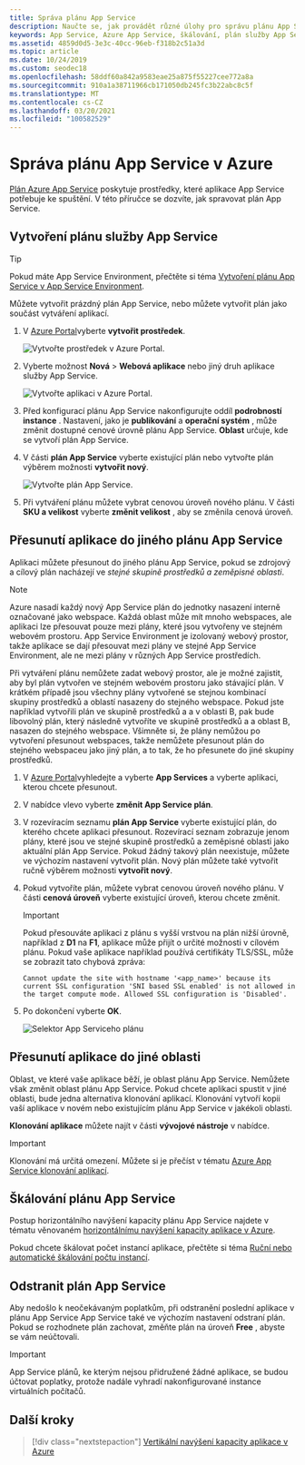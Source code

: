```yaml
---
title: Správa plánu App Service
description: Naučte se, jak provádět různé úlohy pro správu plánu App Service, jako je vytváření, přesouvání, škálování a odstraňování.
keywords: App Service, Azure App Service, škálování, plán služby App Service, změna, vytváření, Správa, Správa
ms.assetid: 4859d0d5-3e3c-40cc-96eb-f318b2c51a3d
ms.topic: article
ms.date: 10/24/2019
ms.custom: seodec18
ms.openlocfilehash: 58ddf60a842a9583eae25a875f55227cee772a8a
ms.sourcegitcommit: 910a1a38711966cb171050db245fc3b22abc8c5f
ms.translationtype: MT
ms.contentlocale: cs-CZ
ms.lasthandoff: 03/20/2021
ms.locfileid: "100582529"
---
```

# <a name="manage-an-app-service-plan-in-azure"></a>Správa plánu App Service v Azure

[Plán Azure App Service](overview-hosting-plans.md) poskytuje prostředky, které aplikace App Service potřebuje ke spuštění. V této příručce se dozvíte, jak spravovat plán App Service.

## <a name="create-an-app-service-plan"></a>Vytvoření plánu služby App Service

> [!TIP]
> Pokud máte App Service Environment, přečtěte si téma [Vytvoření plánu App Service v App Service Environment](environment/app-service-web-how-to-create-a-web-app-in-an-ase.md#createplan).

Můžete vytvořit prázdný plán App Service, nebo můžete vytvořit plán jako součást vytváření aplikací.

1. V [Azure Portal](https://portal.azure.com)vyberte **vytvořit prostředek**.

   ![Vytvořte prostředek v Azure Portal.][createResource] 

1. Vyberte možnost **Nová**  >  **Webová aplikace** nebo jiný druh aplikace služby App Service.

   ![Vytvořte aplikaci v Azure Portal.][createWebApp] 

2. Před konfigurací plánu App Service nakonfigurujte oddíl **podrobností instance** . Nastavení, jako je **publikování** a **operační systém** , může změnit dostupné cenové úrovně plánu App Service. **Oblast** určuje, kde se vytvoří plán App Service. 
   
3. V části **plán App Service** vyberte existující plán nebo vytvořte plán výběrem možnosti **vytvořit nový**.

   ![Vytvořte plán App Service.][createASP] 

4. Při vytváření plánu můžete vybrat cenovou úroveň nového plánu. V části **SKU a velikost** vyberte **změnit velikost** , aby se změnila cenová úroveň. 

<a name="move"></a>

## <a name="move-an-app-to-another-app-service-plan"></a>Přesunutí aplikace do jiného plánu App Service

Aplikaci můžete přesunout do jiného plánu App Service, pokud se zdrojový a cílový plán nacházejí ve _stejné skupině prostředků a zeměpisné oblasti_.

> [!NOTE]
> Azure nasadí každý nový App Service plán do jednotky nasazení interně označované jako webspace. Každá oblast může mít mnoho webspaces, ale aplikaci lze přesouvat pouze mezi plány, které jsou vytvořeny ve stejném webovém prostoru. App Service Environment je izolovaný webový prostor, takže aplikace se dají přesouvat mezi plány ve stejné App Service Environment, ale ne mezi plány v různých App Service prostředích.
>
> Při vytváření plánu nemůžete zadat webový prostor, ale je možné zajistit, aby byl plán vytvořen ve stejném webovém prostoru jako stávající plán. V krátkém případě jsou všechny plány vytvořené se stejnou kombinací skupiny prostředků a oblastí nasazeny do stejného webspace. Pokud jste například vytvořili plán ve skupině prostředků a a v oblasti B, pak bude libovolný plán, který následně vytvoříte ve skupině prostředků a a oblast B, nasazen do stejného webspace. Všimněte si, že plány nemůžou po vytvoření přesunout webspaces, takže nemůžete přesunout plán do stejného webspaceu jako jiný plán, a to tak, že ho přesunete do jiné skupiny prostředků.
> 

1. V [Azure Portal](https://portal.azure.com)vyhledejte a vyberte **App Services** a vyberte aplikaci, kterou chcete přesunout.

2. V nabídce vlevo vyberte **změnit App Service plán**.

3. V rozevíracím seznamu **plán App Service** vyberte existující plán, do kterého chcete aplikaci přesunout. Rozevírací seznam zobrazuje jenom plány, které jsou ve stejné skupině prostředků a zeměpisné oblasti jako aktuální plán App Service. Pokud žádný takový plán neexistuje, můžete ve výchozím nastavení vytvořit plán. Nový plán můžete také vytvořit ručně výběrem možnosti **vytvořit nový**.

4. Pokud vytvoříte plán, můžete vybrat cenovou úroveň nového plánu. V části **cenová úroveň** vyberte existující úroveň, kterou chcete změnit. 
   
   > [!IMPORTANT]
   > Pokud přesouváte aplikaci z plánu s vyšší vrstvou na plán nižší úrovně, například z **D1** na **F1**, aplikace může přijít o určité možnosti v cílovém plánu. Pokud vaše aplikace například používá certifikáty TLS/SSL, může se zobrazit tato chybová zpráva:
   >
   > `Cannot update the site with hostname '<app_name>' because its current SSL configuration 'SNI based SSL enabled' is not allowed in the target compute mode. Allowed SSL configuration is 'Disabled'.`

5. Po dokončení vyberte **OK**.
   
   ![Selektor App Serviceho plánu][change] 

## <a name="move-an-app-to-a-different-region"></a>Přesunutí aplikace do jiné oblasti

Oblast, ve které vaše aplikace běží, je oblast plánu App Service. Nemůžete však změnit oblast plánu App Service. Pokud chcete aplikaci spustit v jiné oblasti, bude jedna alternativa klonování aplikací. Klonování vytvoří kopii vaší aplikace v novém nebo existujícím plánu App Service v jakékoli oblasti.

**Klonování aplikace** můžete najít v části **vývojové nástroje** v nabídce.

> [!IMPORTANT]
> Klonování má určitá omezení. Můžete si je přečíst v tématu [Azure App Service klonování aplikací](app-service-web-app-cloning.md).

## <a name="scale-an-app-service-plan"></a>Škálování plánu App Service

Postup horizontálního navýšení kapacity plánu App Service najdete v tématu věnovaném [horizontálnímu navýšení kapacity aplikace v Azure](manage-scale-up.md).

Pokud chcete škálovat počet instancí aplikace, přečtěte si téma [Ruční nebo automatické škálování počtu instancí](../azure-monitor/autoscale/autoscale-get-started.md).

<a name="delete"></a>

## <a name="delete-an-app-service-plan"></a>Odstranit plán App Service

Aby nedošlo k neočekávaným poplatkům, při odstranění poslední aplikace v plánu App Service App Service také ve výchozím nastavení odstraní plán. Pokud se rozhodnete plán zachovat, změňte plán na úroveň **Free** , abyste se vám neúčtovali.

> [!IMPORTANT]
> App Service plánů, ke kterým nejsou přidružené žádné aplikace, se budou účtovat poplatky, protože nadále vyhradí nakonfigurované instance virtuálních počítačů.

## <a name="next-steps"></a>Další kroky

> [!div class="nextstepaction"]
> [Vertikální navýšení kapacity aplikace v Azure](manage-scale-up.md)

[change]: ./media/azure-web-sites-web-hosting-plans-in-depth-overview/change-appserviceplan.png
[createASP]: ./media/azure-web-sites-web-hosting-plans-in-depth-overview/create-appserviceplan.png
[createWebApp]: ./media/azure-web-sites-web-hosting-plans-in-depth-overview/create-web-app.png
[createResource]: ./media/azure-web-sites-web-hosting-plans-in-depth-overview/create-a-resource.png